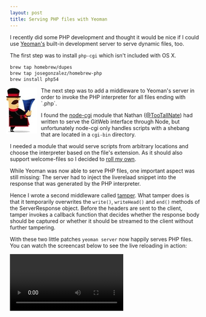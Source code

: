 ```yaml
---
layout: post
title: Serving PHP files with Yeoman
---
```


I recently did some PHP development and thought it would be nice if I could use
[Yeoman's](http://yeoman.io) built-in development server to serve dynamic files,
too.

The first step was to install `php-cgi` which isn't included with OS X.

    brew tap homebrew/dupes
    brew tap josegonzalez/homebrew-php
    brew install php54

<img src="/images/yeoman.jpg" style="float:left;margin:0 10px 0 -10px; border:none">
The next step was to add a middleware to Yeoman's server in order to invoke
the PHP interpreter for all files ending with `.php`.

I found the [node-cgi](https://github.com/TooTallNate/node-cgi) module that
Nathan ([@TooTallNate](https://twitter.com/tootallnate)) had written to serve
the GitWeb interface through Node, but unfortunately node-cgi only handles
scripts with a shebang that are located in a `cgi-bin` directory.

I needed a module that would serve scripts from arbitrary locations and
choose the interpreter based on the file's extension. As it should also support
welcome-files so I decided to [roll my own](https://github.com/fgnass/gateway).

While Yeoman was now able to serve PHP files, one important aspect was still
missing: The server had to inject the liverelaad snippet into the response that
was generated by the PHP interpreter.

Hence I wrote a second middleware called
[tamper](https://github.com/fgnass/gateway). What tamper does is that it
temporarily overwrites the `write()`, `writeHead()` and `end()` methods of the
ServerResponse object. Before the headers are sent to the client, tamper invokes
a callback function that decides whether the response body should be captured or
whether it should be streamed to the client without further tampering.

With these two little patches `yeoman server` now happily serves PHP files.
You can watch the screencast below to see the live reloading in action:

<video src="/assets/yeoman.mp4" controls="true"></video>
